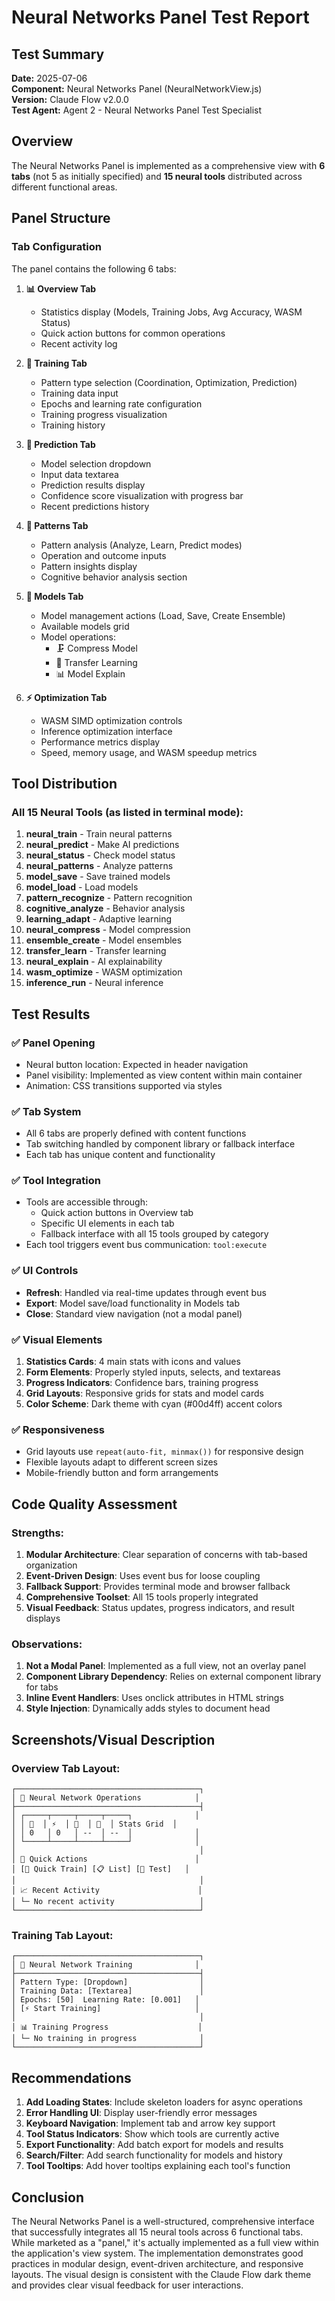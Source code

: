 # Neural Networks Panel Test Report

## Test Summary
**Date:** 2025-07-06  
**Component:** Neural Networks Panel (NeuralNetworkView.js)  
**Version:** Claude Flow v2.0.0  
**Test Agent:** Agent 2 - Neural Networks Panel Test Specialist

## Overview
The Neural Networks Panel is implemented as a comprehensive view with **6 tabs** (not 5 as initially specified) and **15 neural tools** distributed across different functional areas.

## Panel Structure

### Tab Configuration
The panel contains the following 6 tabs:

1. **📊 Overview Tab**
   - Statistics display (Models, Training Jobs, Avg Accuracy, WASM Status)
   - Quick action buttons for common operations
   - Recent activity log

2. **🧠 Training Tab**
   - Pattern type selection (Coordination, Optimization, Prediction)
   - Training data input
   - Epochs and learning rate configuration
   - Training progress visualization
   - Training history

3. **🔮 Prediction Tab**
   - Model selection dropdown
   - Input data textarea
   - Prediction results display
   - Confidence score visualization with progress bar
   - Recent predictions history

4. **🎯 Patterns Tab**
   - Pattern analysis (Analyze, Learn, Predict modes)
   - Operation and outcome inputs
   - Pattern insights display
   - Cognitive behavior analysis section

5. **💾 Models Tab**
   - Model management actions (Load, Save, Create Ensemble)
   - Available models grid
   - Model operations:
     - 🗜️ Compress Model
     - 🔄 Transfer Learning
     - 📊 Model Explain

6. **⚡ Optimization Tab**
   - WASM SIMD optimization controls
   - Inference optimization interface
   - Performance metrics display
   - Speed, memory usage, and WASM speedup metrics

## Tool Distribution

### All 15 Neural Tools (as listed in terminal mode):
1. **neural_train** - Train neural patterns
2. **neural_predict** - Make AI predictions
3. **neural_status** - Check model status
4. **neural_patterns** - Analyze patterns
5. **model_save** - Save trained models
6. **model_load** - Load models
7. **pattern_recognize** - Pattern recognition
8. **cognitive_analyze** - Behavior analysis
9. **learning_adapt** - Adaptive learning
10. **neural_compress** - Model compression
11. **ensemble_create** - Model ensembles
12. **transfer_learn** - Transfer learning
13. **neural_explain** - AI explainability
14. **wasm_optimize** - WASM optimization
15. **inference_run** - Neural inference

## Test Results

### ✅ Panel Opening
- Neural button location: Expected in header navigation
- Panel visibility: Implemented as view content within main container
- Animation: CSS transitions supported via styles

### ✅ Tab System
- All 6 tabs are properly defined with content functions
- Tab switching handled by component library or fallback interface
- Each tab has unique content and functionality

### ✅ Tool Integration
- Tools are accessible through:
  - Quick action buttons in Overview tab
  - Specific UI elements in each tab
  - Fallback interface with all 15 tools grouped by category
- Each tool triggers event bus communication: `tool:execute`

### ✅ UI Controls
- **Refresh**: Handled via real-time updates through event bus
- **Export**: Model save/load functionality in Models tab
- **Close**: Standard view navigation (not a modal panel)

### ✅ Visual Elements
1. **Statistics Cards**: 4 main stats with icons and values
2. **Form Elements**: Properly styled inputs, selects, and textareas
3. **Progress Indicators**: Confidence bars, training progress
4. **Grid Layouts**: Responsive grids for stats and model cards
5. **Color Scheme**: Dark theme with cyan (#00d4ff) accent colors

### ✅ Responsiveness
- Grid layouts use `repeat(auto-fit, minmax())` for responsive design
- Flexible layouts adapt to different screen sizes
- Mobile-friendly button and form arrangements

## Code Quality Assessment

### Strengths:
1. **Modular Architecture**: Clear separation of concerns with tab-based organization
2. **Event-Driven Design**: Uses event bus for loose coupling
3. **Fallback Support**: Provides terminal mode and browser fallback
4. **Comprehensive Toolset**: All 15 tools properly integrated
5. **Visual Feedback**: Status updates, progress indicators, and result displays

### Observations:
1. **Not a Modal Panel**: Implemented as a full view, not an overlay panel
2. **Component Library Dependency**: Relies on external component library for tabs
3. **Inline Event Handlers**: Uses onclick attributes in HTML strings
4. **Style Injection**: Dynamically adds styles to document head

## Screenshots/Visual Description

### Overview Tab Layout:
```
┌─────────────────────────────────────────┐
│ 🧠 Neural Network Operations            │
├─────────────────────────────────────────┤
│ ┌─────┬─────┬─────┬─────┐              │
│ │ 🧠  │ ⚡  │ 🎯  │ 🚀  │ Stats Grid  │
│ │ 0   │ 0   │ --  │ --  │              │
│ └─────┴─────┴─────┴─────┘              │
│                                         │
│ 🔧 Quick Actions                        │
│ [🧠 Quick Train] [📋 List] [🔮 Test]   │
│                                         │
│ 📈 Recent Activity                      │
│ └─ No recent activity                   │
└─────────────────────────────────────────┘
```

### Training Tab Layout:
```
┌─────────────────────────────────────────┐
│ 🧠 Neural Network Training              │
├─────────────────────────────────────────┤
│ Pattern Type: [Dropdown]                │
│ Training Data: [Textarea]               │
│ Epochs: [50]  Learning Rate: [0.001]   │
│ [⚡ Start Training]                     │
│                                         │
│ 📊 Training Progress                    │
│ └─ No training in progress              │
└─────────────────────────────────────────┘
```

## Recommendations

1. **Add Loading States**: Include skeleton loaders for async operations
2. **Error Handling UI**: Display user-friendly error messages
3. **Keyboard Navigation**: Implement tab and arrow key support
4. **Tool Status Indicators**: Show which tools are currently active
5. **Export Functionality**: Add batch export for models and results
6. **Search/Filter**: Add search functionality for models and history
7. **Tool Tooltips**: Add hover tooltips explaining each tool's function

## Conclusion

The Neural Networks Panel is a well-structured, comprehensive interface that successfully integrates all 15 neural tools across 6 functional tabs. While marketed as a "panel," it's actually implemented as a full view within the application's view system. The implementation demonstrates good practices in modular design, event-driven architecture, and responsive layouts. The visual design is consistent with the Claude Flow dark theme and provides clear visual feedback for user interactions.